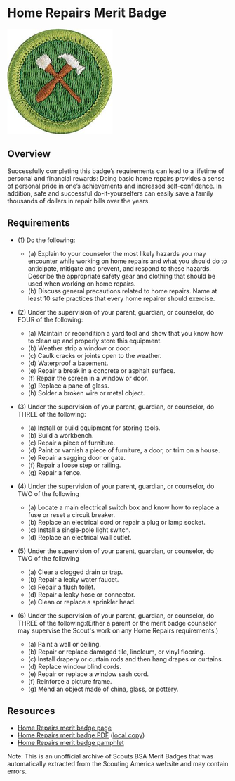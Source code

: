 

# Home Repairs Merit Badge

![Home Repairs Merit Badge](images/home-repairs-merit-badge.jpg)

## Overview



Successfully completing this badge’s requirements can lead to a lifetime of personal and financial rewards: Doing basic home repairs provides a sense of personal pride in one’s achievements and increased self-confidence. In addition, safe and successful do-it-yourselfers can easily save a family thousands of dollars in repair bills over the years.

## Requirements

* (1) Do the following:
    * (a) Explain to your counselor the most likely hazards you may encounter while working on home repairs and what you should do to anticipate, mitigate and prevent, and respond to these hazards. Describe the appropriate safety gear and clothing that should be used when working on home repairs.
    * (b) Discuss general precautions related to home repairs. Name at least 10 safe practices that every home repairer should exercise.


* (2) Under the supervision of your parent, guardian, or counselor, do FOUR of the following:
    * (a) Maintain or recondition a yard tool and show that you know how to clean up and properly store this equipment.
    * (b) Weather strip a window or door.
    * (c) Caulk cracks or joints open to the weather.
    * (d) Waterproof a basement.
    * (e) Repair a break in a concrete or asphalt surface.
    * (f) Repair the screen in a window or door.
    * (g) Replace a pane of glass.
    * (h) Solder a broken wire or metal object.


* (3) Under the supervision of your parent, guardian, or counselor, do THREE of the following:
    * (a) Install or build equipment for storing tools.
    * (b) Build a workbench.
    * (c) Repair a piece of furniture.
    * (d) Paint or varnish a piece of furniture, a door, or trim on a house.
    * (e) Repair a sagging door or gate.
    * (f) Repair a loose step or railing.
    * (g) Repair a fence.


* (4) Under the supervision of your parent, guardian, or counselor, do TWO of the following
    * (a) Locate a main electrical switch box and know how to replace a fuse or reset a circuit breaker.
    * (b) Replace an electrical cord or repair a plug or lamp socket.
    * (c) Install a single-pole light switch.
    * (d) Replace an electrical wall outlet.


* (5) Under the supervision of your parent, guardian, or counselor, do TWO of the following
    * (a) Clear a clogged drain or trap.
    * (b) Repair a leaky water faucet.
    * (c) Repair a flush toilet.
    * (d) Repair a leaky hose or connector.
    * (e) Clean or replace a sprinkler head.


* (6) Under the supervision of your parent, guardian, or counselor, do THREE of the following:(Either a parent or the merit badge counselor may supervise the Scout's work on any Home Repairs requirements.)
    * (a) Paint a wall or ceiling.
    * (b) Repair or replace damaged tile, linoleum, or vinyl flooring.
    * (c) Install drapery or curtain rods and then hang drapes or curtains.
    * (d) Replace window blind cords.
    * (e) Repair or replace a window sash cord.
    * (f) Reinforce a picture frame.
    * (g) Mend an object made of china, glass, or pottery.




## Resources

- [Home Repairs merit badge page](https://www.scouting.org/merit-badges/home-repairs/)
- [Home Repairs merit badge PDF](https://filestore.scouting.org/filestore/Merit_Badge_ReqandRes/35908(22)_Home_Repairs_REQS.pdf) ([local copy](files/home-repairs-merit-badge.pdf))
- [Home Repairs merit badge pamphlet](https://www.scoutshop.org/home-repairs-merit-badge-pamphlet-656899.html)

Note: This is an unofficial archive of Scouts BSA Merit Badges that was automatically extracted from the Scouting America website and may contain errors.